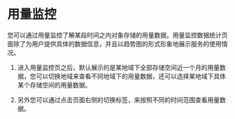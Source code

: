 # 用量监控

您可以通过用量监控了解某段时间之内对象存储的用量数据。用量监控数据统计页面除了为用户提供具体的数据信息，并且以趋势图的形式形象地展示服务的使用情况。

1. 进入用量监控页之后，默认展示的是某地域下全部存储空间近一个月的用量数据，您可以切换地域来查看不同地域下的用量数据，还可以选择某地域下具体某个存储空间的用量数据。

2. 另外您可以通过点击页面右侧的切换标签，来按照不同的时间范围查看用量数据。
